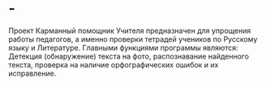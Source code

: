 # -
Проект Карманный помощник Учителя предназначен для упрощения работы педагогов, а именно проверки тетрадей учеников по Русскому языку и Литературе. Главными функциями программы являются: Детекция (обнаружение) текста на фото, распознавание найденного текста, проверка на наличие орфографических ошибок и их исправление.
